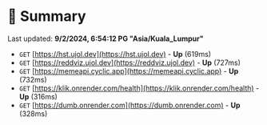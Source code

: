 # 📖 Summary
Last updated: **9/2/2024, 6:54:12 PG "Asia/Kuala_Lumpur"**

- `GET` [https://hst.ujol.dev](https://hst.ujol.dev) - **Up** (619ms)
- `GET` [https://reddviz.ujol.dev](https://reddviz.ujol.dev) - **Up** (727ms)
- `GET` [https://memeapi.cyclic.app](https://memeapi.cyclic.app) - **Up** (732ms)
- `GET` [https://klik.onrender.com/health](https://klik.onrender.com/health) - **Up** (316ms)
- `GET` [https://dumb.onrender.com](https://dumb.onrender.com) - **Up** (328ms)
